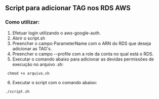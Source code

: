 ## Script para adicionar TAG nos RDS AWS

### Como utilizar:

1. Efetuar login utilizando o aws-google-auth.
2. Abrir o script.sh
3. Preencher o campo ParameterName com o ARN do RDS que deseja adicionar as TAG's.
4. Preencher o campo --profile com a role da conta no qual está o RDS.
5. Executar o comando abaixo para adicionar as devidas permissões de execução no arquivo .sh:

```  chmod +x arquivo.sh ```

6. Executar o script com o comando abaixo:

``` ./script.sh ```